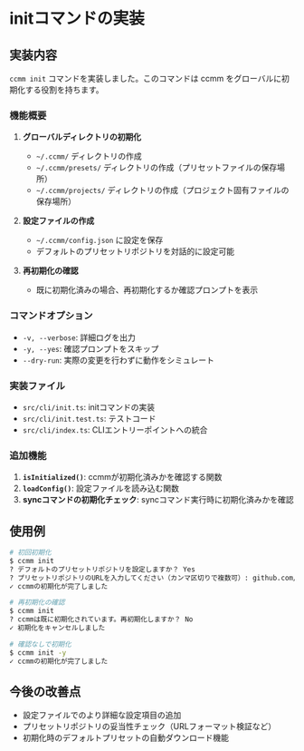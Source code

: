 # initコマンドの実装

## 実装内容

`ccmm init` コマンドを実装しました。このコマンドは ccmm をグローバルに初期化する役割を持ちます。

### 機能概要

1. **グローバルディレクトリの初期化**
   - `~/.ccmm/` ディレクトリの作成
   - `~/.ccmm/presets/` ディレクトリの作成（プリセットファイルの保存場所）
   - `~/.ccmm/projects/` ディレクトリの作成（プロジェクト固有ファイルの保存場所）

2. **設定ファイルの作成**
   - `~/.ccmm/config.json` に設定を保存
   - デフォルトのプリセットリポジトリを対話的に設定可能

3. **再初期化の確認**
   - 既に初期化済みの場合、再初期化するか確認プロンプトを表示

### コマンドオプション

- `-v, --verbose`: 詳細ログを出力
- `-y, --yes`: 確認プロンプトをスキップ
- `--dry-run`: 実際の変更を行わずに動作をシミュレート

### 実装ファイル

- `src/cli/init.ts`: initコマンドの実装
- `src/cli/init.test.ts`: テストコード
- `src/cli/index.ts`: CLIエントリーポイントへの統合

### 追加機能

1. **`isInitialized()`**: ccmmが初期化済みかを確認する関数
2. **`loadConfig()`**: 設定ファイルを読み込む関数
3. **syncコマンドの初期化チェック**: syncコマンド実行時に初期化済みかを確認

## 使用例

```bash
# 初回初期化
$ ccmm init
? デフォルトのプリセットリポジトリを設定しますか？ Yes
? プリセットリポジトリのURLを入力してください（カンマ区切りで複数可）: github.com/myorg/CLAUDE-md
✓ ccmmの初期化が完了しました

# 再初期化の確認
$ ccmm init
? ccmmは既に初期化されています。再初期化しますか？ No
✓ 初期化をキャンセルしました

# 確認なしで初期化
$ ccmm init -y
✓ ccmmの初期化が完了しました
```

## 今後の改善点

- 設定ファイルでのより詳細な設定項目の追加
- プリセットリポジトリの妥当性チェック（URLフォーマット検証など）
- 初期化時のデフォルトプリセットの自動ダウンロード機能